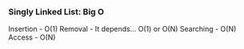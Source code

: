 ### Singly Linked List: Big O

Insertion - O(1)
Removal - It depends... O(1) or O(N)
Searching - O(N)
Access - O(N)
